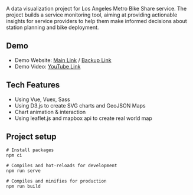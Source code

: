 A data visualization project for Los Angeles Metro Bike Share service. The project builds a service monitoring tool, aiming at providing actionable insights for service providers to help them make informed decisions about station planning and bike deployment.

## Demo
- Demo Website: [Main Link](http://106.14.216.118/la_bikeshare) / [Backup Link](http://pdms.usc.edu/dsci-554-projects/project-love554)
- Demo Video: [YouTube Link](https://www.youtube.com/watch?v=R-OWenNrUKA)

## Tech Features
- Using Vue, Vuex, Sass
- Using D3.js to create SVG charts and GeoJSON Maps
- Chart animation & interaction
- Using leaflet.js and mapbox api to create real world map

## Project setup
```
# Install packages
npm ci

# Compiles and hot-reloads for development
npm run serve

# Compiles and minifies for production
npm run build
```
